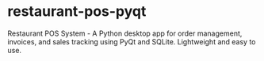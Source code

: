 # restaurant-pos-pyqt
Restaurant POS System - A Python desktop app for order management, invoices, and sales tracking using PyQt and SQLite. Lightweight and easy to use.
